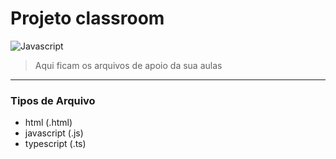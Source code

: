 # Projeto classroom 
![Javascript](https://upload.wikimedia.org/wikipedia/commons/thumb/9/99/Unofficial_JavaScript_logo_2.svg/260px-Unofficial_JavaScript_logo_2.svg.png "Javascript")

> Aqui ficam os arquivos de apoio da sua aulas
 ---
 
 ### Tipos de Arquivo
 - html (.html)
 - javascript (.js)
 - typescript (.ts)
